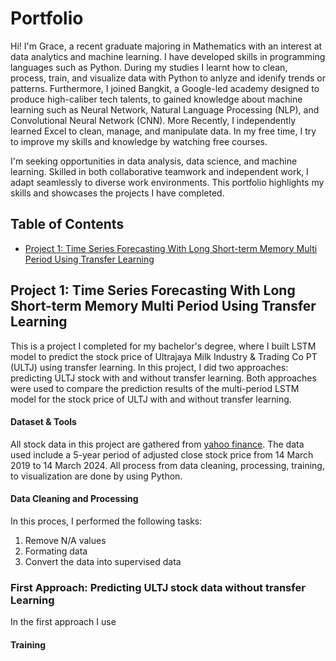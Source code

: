 # Portfolio
Hi! I'm Grace, a recent graduate majoring in Mathematics with an interest at data analytics and machine learning. I have developed skills in programming languages such as Python. During my studies I learnt how to clean, process, train, and visualize data with Python to anlyze and idenify trends or patterns. Furthermore, I joined Bangkit, a Google-led academy designed to produce high-caliber tech talents, to gained knowledge about machine learning such as Neural Network, Natural Language Processing (NLP), and Convolutional Neural Network (CNN). More Recently, I independently learned Excel to clean, manage, and manipulate data. In my free time, I try to improve my skills and knowledge by watching free courses. 

I'm seeking opportunities in data analysis, data science, and machine learning. Skilled in both collaborative teamwork and independent work, I adapt seamlessly to diverse work environments. This portfolio highlights my skills and showcases the projects I have completed.

## Table of Contents
* [Project 1: Time Series Forecasting With Long Short-term Memory Multi Period Using Transfer Learning](https://github.com/GraceAprilia/Portofolio/edit/main/README.md#project-1-time-series-forecasting-with-long-short-term-memory-multi-period-using-transfer-learning)

## Project 1: Time Series Forecasting With Long Short-term Memory Multi Period Using Transfer Learning
This is a project I completed for my bachelor's degree, where I built LSTM model to predict the stock price of Ultrajaya Milk Industry & Trading Co PT (ULTJ) using transfer learning. In this project, I did two approaches: predicting ULTJ stock with and without transfer learning. Both approaches were used to compare the prediction results of the multi-period LSTM model for the stock price of ULTJ with and without transfer learning. 

#### Dataset & Tools
All stock data in this project are gathered from [yahoo finance](https://finance.yahoo.com). The data used include a 5-year period of adjusted close stock price from 14 March 2019 to 14 March 2024. All process from data cleaning, processing, training, to visualization are done by using Python.

#### Data Cleaning and Processing 
In this proces, I performed the following tasks:
1. Remove N/A values
2. Formating data
3. Convert the data into supervised data

### First Approach: Predicting ULTJ stock data without transfer Learning
In the first approach I use 

#### Training




